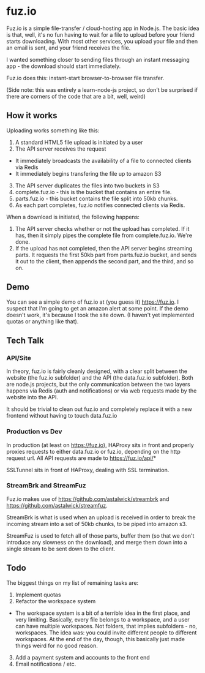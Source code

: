 fuz.io
======

Fuz.io is a simple file-transfer / cloud-hosting app in Node.js.  The basic idea is that, well, it's no fun having to wait for a file to upload before your friend starts downloading.  With most other services, you upload your file and then an email is sent, and your friend receives the file.

I wanted something closer to sending files through an instant messaging app - the download should start immediately.  

Fuz.io does this: instant-start browser-to-browser file transfer.

(Side note: this was entirely a learn-node-js project, so don't be surprised if there are corners of the code that are a bit, well, weird)

## How it works

Uploading works something like this:

1. A standard HTML5 file upload is initiated by a user
2. The API server receives the request
  * It immediately broadcasts the availability of a file to connected clients via Redis
  * It immediately begins transfering the file up to amazon S3
3. The API server duplicates the files into two buckets in S3
  1. complete.fuz.io - this is the bucket that contains an entire file.
  2. parts.fuz.io - this bucket contains the file split into 50kb chunks.
4. As each part completes, fuz.io notifies connected clients via Redis.

When a download is initiated, the following happens:

1. The API server checks whether or not the upload has completed.  If it has, then it simply pipes the complete file from complete.fuz.io.  We're done.
2. If the upload has not completed, then the API server begins streaming parts.  It requests the first 50kb part from parts.fuz.io bucket, and sends it out to the client, then appends the second part, and the third, and so on.  

## Demo

You can see a simple demo of fuz.io at (you guess it) https://fuz.io.
I suspect that I'm going to get an amazon alert at some point.  If the demo doesn't work, it's because I took the site down.  (I haven't yet implemented quotas or anything like that).

## Tech Talk

### API/Site
In theory, fuz.io is fairly cleanly designed, with a clear split between the website (the fuz.io subfolder) and the API (the data.fuz.io subfolder).  Both are node.js projects, but the only communication between the two layers happens via Redis (auth and notifications) or via web requests made by the website into the API.

It should be trivial to clean out fuz.io and completely replace it with a new frontend without having to touch data.fuz.io

### Production vs Dev
In production (at least on https://fuz.io), HAProxy sits in front and properly proxies requests to either data.fuz.io or fuz.io, depending on the http request url.  All API requests are made to https://fuz.io/api/*

SSLTunnel sits in front of HAProxy, dealing with SSL termination.

### StreamBrk and StreamFuz
Fuz.io makes use of https://github.com/astalwick/streambrk and https://github.com/astalwick/streamfuz.  

StreamBrk is what is used when an upload is received in order to break the incoming stream into a set of 50kb chunks, to be piped into amazon s3.  

StreamFuz is used to fetch all of those parts, buffer them (so that we don't introduce any slowness on the download), and merge them down into a single stream to be sent down to the client.

### 

## Todo

The biggest things on my list of remaining tasks are:

1. Implement quotas
2. Refactor the workspace system
  * The workspace system is a bit of a terrible idea in the first place, and very limiting.  Basically, every file belongs to a workspace, and a user can have multiple workspaces.  Not folders, that implies subfolders - no, workspaces.  The idea was: you could invite different people to different workspaces.  At the end of the day, though, this basically just made things weird for no good reason.
3. Add a payment system and accounts to the front end
4. Email notifications / etc.
